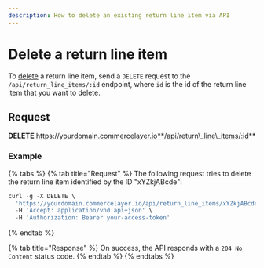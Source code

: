 ```yaml
---
description: How to delete an existing return line item via API
---
```


# Delete a return line item

To [delete](https://docs.commercelayer.io/developers/deleting-resources) a return line item, send a `DELETE` request to the `/api/return_line_items/:id` endpoint, where `id` is the id of the return line item that you want to delete.

## Request

**DELETE** https://yourdomain.commercelayer.io**/api/return\_line\_items/:id**

### Example

{% tabs %}
{% tab title="Request" %}
The following request tries to delete the return line item identified by the ID "xYZkjABcde":

```javascript
curl -g -X DELETE \
  'https://yourdomain.commercelayer.io/api/return_line_items/xYZkjABcde' \
  -H 'Accept: application/vnd.api+json' \
  -H 'Authorization: Bearer your-access-token'
```
{% endtab %}

{% tab title="Response" %}
On success, the API responds with a `204 No Content` status code.
{% endtab %}
{% endtabs %}
